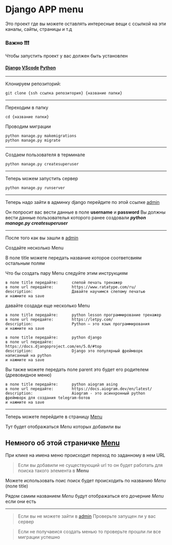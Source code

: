 # Django APP menu 

Это проект где вы можете оставлять интересные вещи с ссылкой на эти каналы, сайты, страницы и т.д

### Важно ❗️❗️❗️

Чтобы запустить проект у вас должен быть установлен

#### [Django](https://img.shields.io/badge/django-%23092E20.svg?style=for-the-badge&logo=django&logoColor=white)   [VScode](https://code.visualstudio.com/download)  [Python](https://www.python.org/downloads/)

---

Клонируем репозиторий:
```
git clone {ssh ссылка репозитория} {название папки}
```
---
Переходим в папку
```
cd {название папки}
```
Проводим миграции 
```
python manage.py makemigrations
python manage.py migrate
```
---
Создаем пользователя в терминале
```
python manage.py createsuperuser
```
---
Теперь можем запустить сервер 
```
python manage.py runserver
```
---
Теперь надо зайти в админку django 
перейдите по этой ссылке [admin](http://127.0.0.1:8000/admin/)

Он попросит вас вести данные в поле **username** и **password**
Вы должны вести данные пользователья которого ранее создовали ***python manage.py createsuperuser***

---
После того как вы зашли в [admin](http://127.0.0.1:8000/admin/)

Создайте несколько Menu

В поле title можете передать название которое соответсвиям остальным полям 

Что бы создать пару Menu следуйте этим инструкциям 

```
в поле title передайте:      слепой печать тренажер
в поле url передайте:        https://www.ratatype.com/ru/
description:                 Давайте научимся слепому печатью 
и нажмите на save
```
давайте создади еще несколько Menu
```
в поле title передайте:      python lesson программирование тренажер
в поле url передайте:        https://letpy.com/
description:                 Python — это язык программирования 
и нажмите на save
```

```
в поле title передайте:      python django
в поле url передайте:        https://docs.djangoproject.com/en/5.0/#top
description:                 Django это популярный фреймворк написанный на python 
и нажмите на save
```
Вы также можете передать поле parent это будет его родителем (древовидное меню)
```
в поле title передайте:      python aiogram asing
в поле url передайте:        https://docs.aiogram.dev/en/latest/
description:                 Aiogram - это асинхронный python фреймворк для создания telegram-ботов
и нажмите на save
```

---

Теперь можете перейдите в страницу [Menu](http://127.0.0.1:8000/menu/)

Тут будет отображаться *Menu* которых добавили вы 

## Немного об этой страничке [Menu](http://127.0.0.1:8000/menu/)
При клике на имена меню происходит переход по заданному в нем URL

>Если вы добавили не существующий url то он будет работать для поиска такого элемента в **Menu**

Можете использовать поис поиск будет происходить по названию *Menu*  (поле title)

Рядом самим названием *Menu* будут отображаться его дочерние *Menu* если они есть 

---


>Если вы не можете зайти в [admin](http://127.0.0.1:8000/admin/) 
Проверьте запущен ли у вас сервер 



>Если не получаеися создать менью то проверьте прошли ли все миграции успешно
